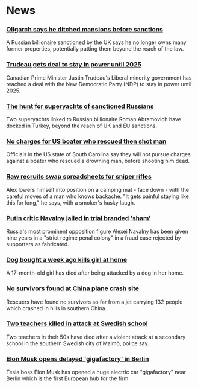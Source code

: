 # News
### [Oligarch says he ditched mansions before sanctions](https://www.bbc.com/news/business-60825983)
A Russian billionaire sanctioned by the UK says he no longer owns many former properties, potentially putting them beyond the reach of the law.
### [Trudeau gets deal to stay in power until 2025](https://www.bbc.com/news/world-us-canada-60837941)
Canadian Prime Minister Justin Trudeau's Liberal minority government has reached a deal with the New Democratic Party (NDP) to stay in power until 2025. 
### [The hunt for superyachts of sanctioned Russians](https://www.bbc.com/news/60739336)
Two superyachts linked to Russian billionaire Roman Abramovich have docked in Turkey, beyond the reach of UK and EU sanctions.  
### [No charges for US boater who rescued then shot man](https://www.bbc.com/news/world-us-canada-60826311)
Officials in the US state of South Carolina say they will not pursue charges against a boater who rescued a drowning man, before shooting him dead. 
### [Raw recruits swap spreadsheets for sniper rifles](https://www.bbc.com/news/world-europe-60831988)
Alex lowers himself into position on a camping mat - face down - with the careful moves of a man who knows backache. "It gets painful staying like this for long," he says, with a smoker's husky laugh.
### [Putin critic Navalny jailed in trial branded 'sham'](https://www.bbc.com/news/world-europe-60832310)
Russia's most prominent opposition figure Alexei Navalny has been given nine years in a "strict regime penal colony" in a fraud case rejected by supporters as fabricated.
### [Dog bought a week ago kills girl at home](https://www.bbc.com/news/uk-england-merseyside-60829837)
A 17-month-old girl has died after being attacked by a dog in her home.
### [No survivors found at China plane crash site](https://www.bbc.com/news/world-asia-china-60830395)
Rescuers have found no survivors so far from a jet carrying 132 people which crashed in hills in southern China.
### [Two teachers killed in attack at Swedish school](https://www.bbc.com/news/world-europe-60830059)
Two teachers in their 50s have died after a violent attack at a secondary school in the southern Swedish city of Malmö, police say.
### [Elon Musk opens delayed 'gigafactory' in Berlin](https://www.bbc.com/news/business-60835389)
Tesla boss Elon Musk has opened a huge electric car "gigafactory" near Berlin which is the first European hub for the firm.
